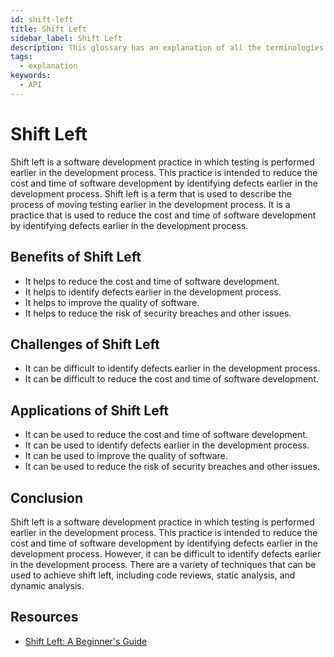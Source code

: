 ```yaml
---
id: shift-left
title: Shift Left
sidebar_label: Shift Left
description: This glossary has an explanation of all the terminologies that beginners find difficult to understand at first glance.
tags:
  - explanation
keywords:
  - API
---
```


# Shift Left
Shift left is a software development practice in which testing is performed earlier in the development process. This practice is intended to reduce the cost and time of software development by identifying defects earlier in the development process. Shift left is a term that is used to describe the process of moving testing earlier in the development process. It is a practice that is used to reduce the cost and time of software development by identifying defects earlier in the development process.

## Benefits of Shift Left
- It helps to reduce the cost and time of software development.
- It helps to identify defects earlier in the development process.
- It helps to improve the quality of software.
- It helps to reduce the risk of security breaches and other issues.

## Challenges of Shift Left
- It can be difficult to identify defects earlier in the development process.
- It can be difficult to reduce the cost and time of software development.


## Applications of Shift Left
- It can be used to reduce the cost and time of software development.
- It can be used to identify defects earlier in the development process.
- It can be used to improve the quality of software.
- It can be used to reduce the risk of security breaches and other issues.

## Conclusion
Shift left is a software development practice in which testing is performed earlier in the development process. This practice is intended to reduce the cost and time of software development by identifying defects earlier in the development process. However, it can be difficult to identify defects earlier in the development process. There are a variety of techniques that can be used to achieve shift left, including code reviews, static analysis, and dynamic analysis.

## Resources
- [Shift Left: A Beginner's Guide](https://www.guru99.com/shift-left.html)